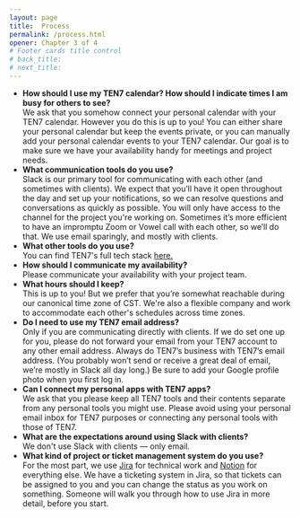 ```yaml
---
layout: page
title:  Process
permalink: /process.html
opener: Chapter 3 of 4
# Footer cards title control
# back_title:
# next_title: 
---
```


- **How should I use my TEN7 calendar? How should I indicate times I am busy for others to see?**  
We ask that you somehow connect your personal calendar with your TEN7 calendar. However you do this is up to you! You can either share your personal calendar but keep the events private, or you can manually add your personal calendar events to your TEN7 calendar. Our goal is to make sure we have your availability handy for meetings and project needs.
- **What communication tools do you use?**  
Slack is our primary tool for communicating with each other (and sometimes with clients). We expect that you’ll have it open throughout the day and set up your notifications, so we can resolve questions and conversations as quickly as possible. You will only have access to the channel for the project you're working on. Sometimes it’s more efficient to have an impromptu Zoom or Vowel call with each other, so we’ll do that.  We use email sparingly, and mostly with clients.
- **What other tools do you use?**  
You can find TEN7's full tech stack [here.](https://www.notion.so/ten7/529c4ce2518448a4831f7b693ef5a920?v=f6b7daba013842e0baa25f6113ff268e)
- **How should I communicate my availability?**  
Please communicate your availability with your project team.
- **What hours should I keep?**  
This is up to you! But we prefer that you’re somewhat reachable during our canonical time zone of CST. We're also a flexible company and work to accommodate each other's schedules across time zones.
- **Do I need to use my TEN7 email address?**  
Only if you are communicating directly with clients. If we do set one up for you, please do not forward your email from your TEN7 account to any other email address. Always do TEN7’s business with TEN7’s email address. (You probably won’t send or receive a great deal of email, we’re mostly in Slack all day long.) Be sure to add your Google profile photo when you first log in.
- **Can I connect my personal apps with TEN7 apps?**  
We ask that you please keep all TEN7 tools and their contents separate from any personal tools you might use. Please avoid using your personal email inbox for TEN7 purposes or connecting any personal tools with those of TEN7.     
- **What are the expectations around using Slack with clients?**  
We don't use Slack with clients — only email.
- **What kind of project or ticket management system do you use?**  
For the most part, we use [Jira](https://teamten7.atlassian.net/) for technical work and [Notion](https://ten7.notion.site/) for everything else. We have a ticketing system in Jira, so that tickets can be assigned to you and you can change the status as you work on something. Someone will walk you through how to use Jira in more detail, before you start. 

